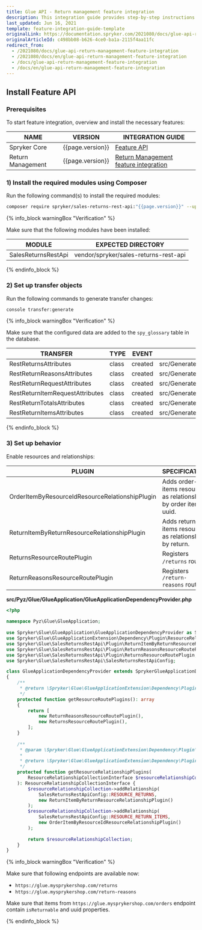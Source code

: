 ```yaml
---
title: Glue API - Return management feature integration
description: This integration guide provides step-by-step instructions on integrating Glue API - Return Management feature into your project.
last_updated: Jun 16, 2021
template: feature-integration-guide-template
originalLink: https://documentation.spryker.com/2021080/docs/glue-api-return-management-feature-integration
originalArticleId: c498bb08-b626-4ce0-ba1a-2115f4aa11fc
redirect_from:
  - /2021080/docs/glue-api-return-management-feature-integration
  - /2021080/docs/en/glue-api-return-management-feature-integration
  - /docs/glue-api-return-management-feature-integration
  - /docs/en/glue-api-return-management-feature-integration
---
```


## Install Feature API

### Prerequisites

To start feature integration, overview and install the necessary features:

| NAME | VERSION | INTEGRATION GUIDE |
| --- | --- | --- |
| Spryker Core | {{page.version}} | [Feature API](/docs/scos/dev/feature-integration-guides/{{page.version}}/spryker-core-feature-integration.html) |
| Return Management | {{page.version}} | [Return Management feature integration](/docs/scos/dev/feature-integration-guides/202204.0/return-management-feature-integration.html) |

### 1) Install the required modules using Composer

Run the following command(s) to install the required modules:

```bash
composer require spryker/sales-returns-rest-api:"{{page.version}}" --update-with-dependencies
```

{% info_block warningBox "Verification" %}

Make sure that the following modules have been installed:

| MODULE | EXPECTED DIRECTORY |
| --- | --- |
| SalesReturnsRestApi | vendor/spryker/sales-returns-rest-api |

{% endinfo_block %}

### 2) Set up transfer objects

Run the following commands to generate transfer changes:

```bash
console transfer:generate
```

{% info_block warningBox "Verification" %}

Make sure that the configured data are added to the `spy_glossary` table  in the database.

| TRANSFER | TYPE | EVENT | PATH |
| --- | --- | --- | --- |
| RestReturnsAttributes | class | created | src/Generated/Shared/Transfer/RestReturnsAttributesTransfer |
| RestReturnReasonsAttributes | class | created | src/Generated/Shared/Transfer/RestReturnReasonsAttributesTransfer |
| RestReturnRequestAttributes | class | created | src/Generated/Shared/Transfer/RestReturnRequestAttributesTransfer |
| RestReturnItemRequestAttributes | class | created | src/Generated/Shared/Transfer/RestReturnItemRequestAttributesTransfer |
| RestReturnTotalsAttributes | class | created | src/Generated/Shared/Transfer/RestReturnTotalsAttributesTransfer |
| RestReturnItemsAttributes | class | created | src/Generated/Shared/Transfer/RestReturnItemsAttributesTransfer |

{% endinfo_block %}

### 3) Set up behavior

Enable resources and relationships:

| PLUGIN | SPECIFICATION | PREREQUISITES | NAMESPACE |
| --- | --- | --- | --- |
| OrderItemByResourceIdResourceRelationshipPlugin | Adds order-items resource as relationship by order item uuid. | None | Spryker\Glue\OrdersRestApi\Plugin |
| ReturnItemByReturnResourceRelationshipPlugin | Adds return-items resource as relationship by return. | None | `Spryker\Glue\SalesReturnsRestApi\Plugin |
| ReturnsResourceRoutePlugin | Registers `/returns` route. | None | Spryker\Glue\SalesReturnsRestApi\Plugin |
| ReturnReasonsResourceRoutePlugin | Registers `/return-reasons` route. | None | Spryker\Glue\SalesReturnsRestApi\Plugin |

**src/Pyz/Glue/GlueApplication/GlueApplicationDependencyProvider.php**

```php
<?php
 
namespace Pyz\Glue\GlueApplication;
 
use Spryker\Glue\GlueApplication\GlueApplicationDependencyProvider as SprykerGlueApplicationDependencyProvider;
use Spryker\Glue\GlueApplicationExtension\Dependency\Plugin\ResourceRelationshipCollectionInterface;
use Spryker\Glue\SalesReturnsRestApi\Plugin\ReturnItemByReturnResourceRelationshipPlugin;
use Spryker\Glue\SalesReturnsRestApi\Plugin\ReturnReasonsResourceRoutePlugin;
use Spryker\Glue\SalesReturnsRestApi\Plugin\ReturnsResourceRoutePlugin;
use Spryker\Glue\SalesReturnsRestApi\SalesReturnsRestApiConfig;

class GlueApplicationDependencyProvider extends SprykerGlueApplicationDependencyProvider
{
    /**
     * @return \Spryker\Glue\GlueApplicationExtension\Dependency\Plugin\ResourceRoutePluginInterface[]
     */
    protected function getResourceRoutePlugins(): array
    {
        return [
            new ReturnReasonsResourceRoutePlugin(),
            new ReturnsResourceRoutePlugin(),
        ];
    }
 
    /**
     * @param \Spryker\Glue\GlueApplicationExtension\Dependency\Plugin\ResourceRelationshipCollectionInterface $resourceRelationshipCollection
     *
     * @return \Spryker\Glue\GlueApplicationExtension\Dependency\Plugin\ResourceRelationshipCollectionInterface
     */
    protected function getResourceRelationshipPlugins(
        ResourceRelationshipCollectionInterface $resourceRelationshipCollection
    ): ResourceRelationshipCollectionInterface {
        $resourceRelationshipCollection->addRelationship(
            SalesReturnsRestApiConfig::RESOURCE_RETURNS,
            new ReturnItemByReturnResourceRelationshipPlugin()
        );
        $resourceRelationshipCollection->addRelationship(
            SalesReturnsRestApiConfig::RESOURCE_RETURN_ITEMS,
            new OrderItemByResourceIdResourceRelationshipPlugin()
        );
 
        return $resourceRelationshipCollection;
    }
}
```

{% info_block warningBox "Verification" %}

Make sure that following endpoints are available now:

- `https://glue.mysprykershop.com/returns`
- `https://glue.mysprykershop.com/return-reasons`

Make sure that items from `https://glue.mysprykershop.com/orders` endpoint contain `isReturnable` and uuid properties.

{% endinfo_block %}
